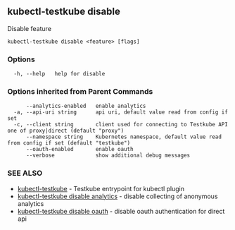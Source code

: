 ## kubectl-testkube disable

Disable feature

```
kubectl-testkube disable <feature> [flags]
```

### Options

```
  -h, --help   help for disable
```

### Options inherited from Parent Commands

```
      --analytics-enabled   enable analytics
  -a, --api-uri string      api uri, default value read from config if set
  -c, --client string       client used for connecting to Testkube API one of proxy|direct (default "proxy")
      --namespace string    Kubernetes namespace, default value read from config if set (default "testkube")
      --oauth-enabled       enable oauth
      --verbose             show additional debug messages
```

### SEE ALSO

* [kubectl-testkube](kubectl-testkube.md)	 - Testkube entrypoint for kubectl plugin
* [kubectl-testkube disable analytics](kubectl-testkube_disable_analytics.md)	 - disable collecting of anonymous analytics
* [kubectl-testkube disable oauth](kubectl-testkube_disable_oauth.md)	 - disable oauth authentication for direct api


